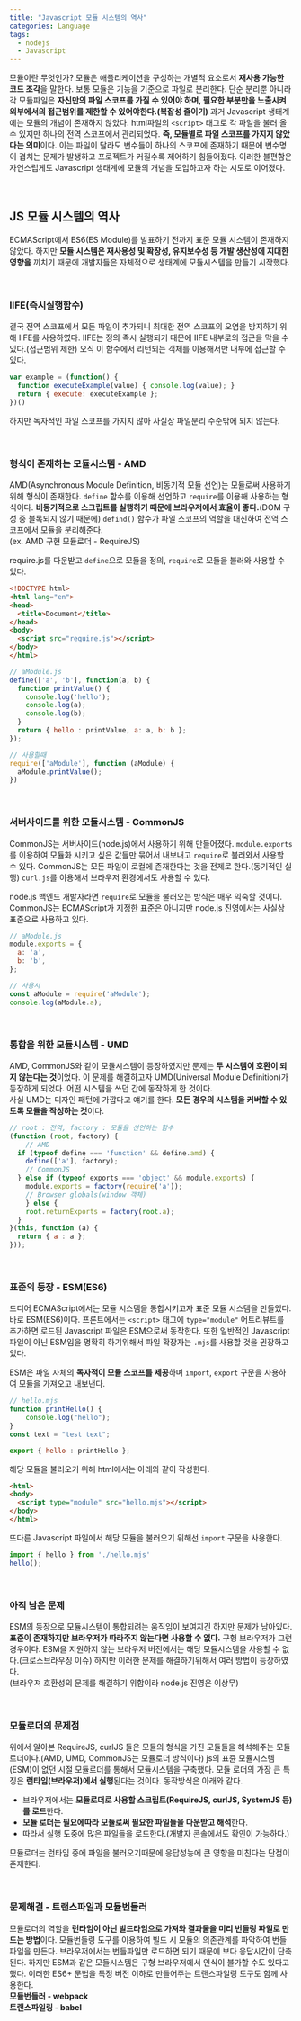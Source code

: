 ```yaml
---
title: "Javascript 모듈 시스템의 역사"
categories: Language
tags:
  - nodejs
  - Javascript
---  
```


모듈이란 무엇인가? 모듈은 애플리케이션을 구성하는 개별적 요소로서 **재사용 가능한 코드 조각**을 말한다. 보통 모듈은 기능을 기준으로 파일로 분리한다. 단순 분리뿐 아니라 각 모듈파일은 **자신만의 파일 스코프를 가질 수 있어야 하며, 필요한 부분만을 노출시켜 외부에서의 접근범위를 제한할 수 있어야한다.(복잡성 줄이기)** 과거 Javascript 생태계에는 모듈의 개념이 존재하지 않았다. html파일의 `<script>` 태그로 각 파일을 불러 올 수 있지만 하나의 전역 스코프에서 관리되었다. **즉, 모듈별로 파일 스코프를 가지지 않았다는 의미**이다. 이는 파일이 달라도 변수들이 하나의 스코프에 존재하기 때문에 변수명이 겹치는 문제가 발생하고 프로젝트가 커질수록 제어하기 힘들어졌다. 이러한 불편함은 자연스럽게도 Javascript 생태계에 모듈의 개념을 도입하고자 하는 시도로 이어졌다.  

<br />  

## JS 모듈 시스템의 역사
ECMAScript에서 ES6(ES Module)를 발표하기 전까지 표준 모듈 시스템이 존재하지 않았다. 하지만 **모듈 시스템은 재사용성 및 확장성, 유지보수성 등 개발 생산성에 지대한 영향을** 끼치기 때문에 개발자들은 자체적으로 생태계에 모듈시스템을 만들기 시작했다.  

<br />  

### IIFE(즉시실행함수)
결국 전역 스코프에서 모든 파일이 추가되니 최대한 전역 스코프의 오염을 방지하기 위해 IIFE를 사용하였다. IIFE는 정의 즉시 실행되기 때문에 IIFE 내부로의 접근을 막을 수 있다.(접근범위 제한) 오직 이 함수에서 리턴되는 객체를 이용해서만 내부에 접근할 수 있다.  
```js
var example = (function() {
  function executeExample(value) { console.log(value); }
  return { execute: executeExample };
})()
```  
하지만 독자적인 파일 스코프를 가지지 않아 사실상 파일분리 수준밖에 되지 않는다.  

<br />  

### 형식이 존재하는 모듈시스템 - AMD  
AMD(Asynchronous Module Definition, 비동기적 모듈 선언)는 모듈로써 사용하기 위해 형식이 존재한다. `define` 함수를 이용해 선언하고 `require`를 이용해 사용하는 형식이다. **비동기적으로 스크립트를 실행하기 때문에 브라우저에서 효율이 좋다.**(DOM 구성 중 블록되지 않기 때문에) `defind()` 함수가 파일 스코프의 역할을 대신하여 전역 스코프에서 모듈을 분리해준다.  
(ex. AMD 구현 모듈로더 - RequireJS)

require.js를 다운받고 `define`으로 모듈을 정의, `require`로 모듈을 불러와 사용할 수 있다. 
```html
<!DOCTYPE html>
<html lang="en">
<head>
  <title>Document</title>
</head>
<body>
  <script src="require.js"></script>
</body>
</html>
```

```js
// aModule.js
define(['a', 'b'], function(a, b) {
  function printValue() {
    console.log('hello');
    console.log(a);
    console.log(b);
  }
  return { hello : printValue, a: a, b: b };
});

// 사용할때
require(['aModule'], function (aModule) {
  aModule.printValue();
})
```  

<br />  

### 서버사이드를 위한 모듈시스템 - CommonJS  
CommonJS는 서버사이드(node.js)에서 사용하기 위해 만들어졌다. `module.exports`를 이용하여 모듈화 시키고 싶은 값들만 묶어서 내보내고 `require`로 불러와서 사용할 수 있다. CommonJS는 모든 파일이 로컬에 존재한다는 것을 전제로 한다.(동기적인 실행) `curl.js`를 이용해서 브라우저 환경에서도 사용할 수 있다.  

node.js 백엔드 개발자라면 `require`로 모듈을 불러오는 방식은 매우 익숙할 것이다. CommonJS는 ECMAScript가 지정한 표준은 아니지만 node.js 진영에서는 사실상 표준으로 사용하고 있다. 
```js
// aModule.js
module.exports = {
  a: 'a',
  b: 'b',
};

// 사용시 
const aModule = require('aModule');
console.log(aModule.a);
```

<br />  

### 통합을 위한 모듈시스템 - UMD
AMD, CommonJS와 같이 모듈시스템이 등장하였지만 문제는 **두 시스템이 호환이 되지 않는다는 것**이었다. 이 문제를 해결하고자 UMD(Universal Module Definition)가 등장하게 되었다. 어떤 시스템을 쓰던 간에 동작하게 한 것이다.  
사실 UMD는 디자인 패턴에 가깝다고 얘기를 한다. **모든 경우의 시스템을 커버할 수 있도록 모듈을 작성하는 것**이다.  

```js
// root : 전역, factory : 모듈을 선언하는 함수
(function (root, factory) {
	// AMD
  if (typeof define === 'function' && define.amd) {
    define(['a'], factory);
	// CommonJS
  } else if (typeof exports === 'object' && module.exports) {
    module.exports = factory(require('a'));
	// Browser globals(window 객체)
	} else {
    root.returnExports = factory(root.a);
  }
}(this, function (a) {  
  return { a : a };
}));
```  

<br />  

### 표준의 등장 - ESM(ES6)  
드디어 ECMAScript에서는 모듈 시스템을 통합시키고자 표준 모듈 시스템을 만들었다. 바로 ESM(ES6)이다. 프론트에서는 `<script>` 태그에 `type="module"` 어트리뷰트를 추가하면 로드된 Javascript 파일은 ESM으로써 동작한다. 또한 일반적인 Javascript 파일이 아닌 ESM임을 명확히 하기위해서 파일 확장자는 `.mjs`를 사용할 것을 권장하고 있다.  

ESM은 파일 자체의 **독자적이 모듈 스코프를 제공**하며 `import`, `export` 구문을 사용하여 모듈을 가져오고 내보낸다. 

```js
// hello.mjs
function printHello() {
	console.log("hello");
}
const text = "test text";

export { hello : printHello };
```  

해당 모듈을 불러오기 위해 html에서는 아래와 같이 작성한다.
```html
<html>
<body>
  <script type="module" src="hello.mjs"></script>
</body>
</html>
```  

또다른 Javascript 파일에서 해당 모듈을 불러오기 위해선 `import` 구문을 사용한다.
```js
import { hello } from './hello.mjs'
hello();
```  

<br />  

### 아직 남은 문제
ESM의 등장으로 모듈시스템이 통합되려는 움직임이 보여지긴 하지만 문제가 남아있다. **표준이 존재하지만 브라우저가 따라주지 않는다면 사용할 수 없다.** 구형 브라우저가 그런 경우이다. ESM을 지원하지 않는 브라우저 버전에서는 해당 모듈시스템을 사용할 수 없다.(크로스브라우징 이슈) 하지만 이러한 문제를 해결하기위해서 여러 방법이 등장하였다.  
(브라우져 호환성의 문제를 해결하기 위함이라 node.js 진영은 이상무)  

<br />  

### 모듈로더의 문제점
위에서 알아본 RequireJS, curlJS 들은 모듈의 형식을 가진 모듈들을 해석해주는 모듈로더이다.(AMD, UMD, CommonJS는 모듈로더 방식이다) js의 표쥰 모듈시스템(ESM)이 없던 시절 모듈로더를 통해서 모듈시스템을 구축했다. 모듈 로더의 가장 큰 특징은 **런타임(브라우저)에서 실행**된다는 것이다. 동작방식은 아래와 같다.  
- 브라우저에서는 **모듈로더로 사용할 스크립트(RequireJS, curlJS, SystemJS 등)를 로드**한다.
- **모듈 로더는 필요에따라 모듈로써 필요한 파일들을 다운받고 해석**한다.  
- 따라서 실행 도중에 많은 파일들을 로드한다.(개발자 콘솔에서도 확인이 가능하다.) 

모듈로더는 런타임 중에 파일을 불러오기때문에 응답성능에 큰 영향을 미친다는 단점이 존재한다.  

<br />  

### 문제해결 - 트랜스파일과 모듈번들러
모듈로더의 역할을 **런타임이 아닌 빌드타임으로 가져와 결과물을 미리 번들링 파일로 만드는 방법**이다. 모듈번들링 도구를 이용하여 빌드 시 모듈의 의존관계를 파악하여 번들파일을 만든다. 브라우저에서는 번들파일만 로드하면 되기 때문에 보다 응답시간이 단축된다. 하지만 ESM과 같은 모듈시스템은 구형 브라우저에서 인식이 불가할 수도 있다고 했다. 이러한 ES6+ 문법을 특정 버전 이하로 만들어주는 트랜스파일링 도구도 함께 사용한다.   
**모듈번들러 - webpack**  
**트랜스파일링 - babel**  